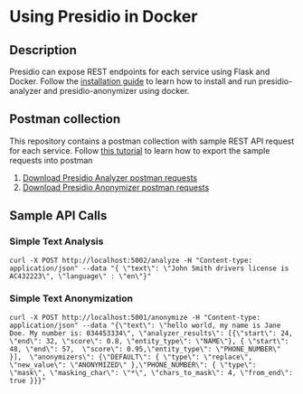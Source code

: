 # Using Presidio in Docker

## Description

Presidio can expose REST endpoints for each service using Flask and Docker. Follow the [installation guide](https://github.com/navalev/presidio/blob/V2/docs/installation.md#using-docker) to learn how to install and run presidio-analyzer and presidio-anonymizer using docker.

## Postman collection

This repository contains a postman collection with sample REST API request for each service. Follow [this tutorial](https://learning.postman.com/docs/getting-started/importing-and-exporting-data/#importing-data-into-postman) to learn how to export the sample requests into postman

1. <a href="PresidioAnalyzer.postman_collection.json" download>Download Presidio Analyzer postman requests</a>
2. <a href="PresidioAnonymizer.postman_collection.json" download>Download Presidio Anonymizer postman requests</a>

## Sample API Calls

### Simple Text Analysis

```curl
curl -X POST http://localhost:5002/analyze -H "Content-type: application/json" --data "{ \"text\": \"John Smith drivers license is AC432223\", \"language\" : \"en\"}"
```

### Simple Text Anonymization

```curl
curl -X POST http://localhost:5001/anonymize -H "Content-type: application/json" --data "{\"text\": \"hello world, my name is Jane Doe. My number is: 034453334\", \"analyzer_results\": [{\"start\": 24, \"end\": 32, \"score\": 0.8, \"entity_type\": \"NAME\"}, { \"start\": 48, \"end\": 57,  \"score\": 0.95,\"entity_type\": \"PHONE_NUMBER\" }],  \"anonymizers\": {\"DEFAULT\": { \"type\": \"replace\", \"new_value\": \"ANONYMIZED\" },\"PHONE_NUMBER\": { \"type\": \"mask\", \"masking_char\": \"*\", \"chars_to_mask\": 4, \"from_end\": true }}}"
```
